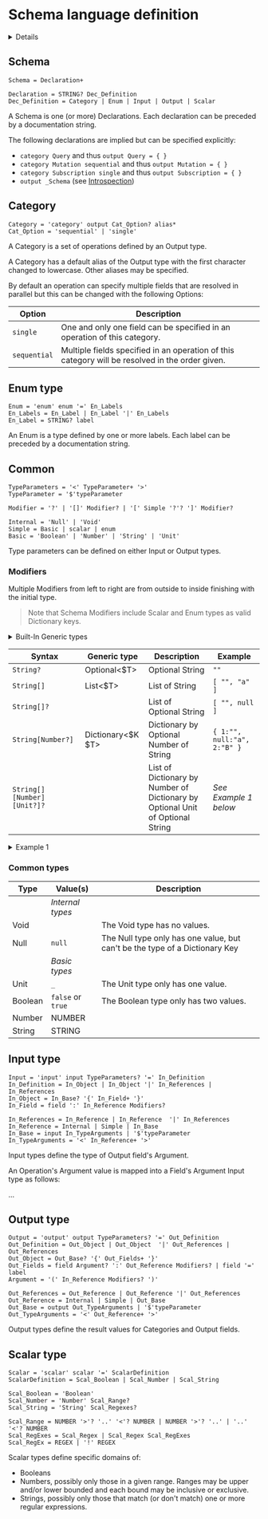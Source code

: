 # Schema language definition

<details>

> See [Definition](Definition.md) on how to read the definition below

``` BNF
Schema = Declaration+

Declaration = STRING? Dec_Definition
Dec_Definition = Category | Enum | Input | Output | Scalar


Category = 'category' output Cat_Option? alias*
Cat_Option = 'sequential' | 'single'


Enum = 'enum' enum '=' En_Labels
En_Labels = En_Label | En_Label '|' En_Labels
En_Label = STRING? label


TypeParameters = '<' TypeParameter+ '>'
TypeParameter = STRING? '$'typeParameter

Modifier = '?' | '[]' Modifier? | '[' Simple '?'? ']' Modifier?

Internal = 'Null' | 'Void' | 'Unit'
Simple = Basic | scalar | enum
Basic = 'Boolean' | 'Number' | 'String'


Input = 'input' input TypeParameters? '=' In_Definition
In_Definition = In_References | In_References '|' In_Object | In_Object
In_References = In_Reference | In_Reference  '|' In_References
In_Reference = Internal | Simple | In_Base

In_Object = In_Base? '{' In_Field+ '}'
In_Field = STRING? field ':' In_Reference Modifiers?
In_Base = input In_TypeArguments | '$'typeParameter
In_TypeArguments = '<' In_Reference+ '>'


Output = 'output' output TypeParameters? '=' Out_Definition
Out_Definition = Out_References | Out_References '|' Out_Object | Out_Object
Out_References = Out_Reference | Out_Reference '|' Out_References
Out_Reference = Internal | Simple | Out_Base

Out_Object = Out_Base? '{' Out_Fields+ '}'
Out_Fields = STRING? field Argument? ':' Out_Reference Modifiers?
Argument = '(' In_Reference Modifiers? ')'
Out_Base = output Out_TypeArguments | '$'typeParameter
Out_TypeArguments = '<' Out_Reference+ '>'


Scalar = 'scalar' scalar '=' ScalarDefinition
ScalarDefinition = Scal_Boolean | Scal_Number | Scal_String

Scal_Boolean = 'Boolean'
Scal_Number = 'Number' Scal_Range?
Scal_String = 'String' Scal_Regex?

Scal_Range = NUMBER '>'? '..' '<'? NUMBER | NUMBER '>'? '..' | '..' '<'? NUMBER
Scal_RegEx = '/' STRING '/'
```

</details>

## Schema

``` BNF
Schema = Declaration+

Declaration = STRING? Dec_Definition
Dec_Definition = Category | Enum | Input | Output | Scalar
```

A Schema is one (or more) Declarations. Each declaration can be preceded by a documentation string.

The following declarations are implied but can be specified explicitly:

- `category Query` and thus `output Query = { }`
- `category Mutation sequential` and thus `output Mutation = { }`
- `category Subscription single` and thus `output Subscription = { }`
- `output _Schema` (see [Introspection](Introspection.md))

## Category

``` BNF
Category = 'category' output Cat_Option? alias*
Cat_Option = 'sequential' | 'single'
```

A Category is a set of operations defined by an Output type.

A Category has a default alias of the Output type with the first character changed to lowercase. Other aliases may be specified.

By default an operation can specify multiple fields that are resolved in parallel but this can be changed with the following Options:

| Option | Description |
|---|---|
| `single` | One and only one field can be specified in an operation of this category. |
| `sequential` | Multiple fields  specified in an operation of this category will be resolved in the order given. |

## Enum type

``` BNF
Enum = 'enum' enum '=' En_Labels
En_Labels = En_Label | En_Label '|' En_Labels
En_Label = STRING? label
```

An Enum is a type defined by one or more labels. Each label can be preceded by a documentation string.

## Common

``` BNF
TypeParameters = '<' TypeParameter+ '>'
TypeParameter = '$'typeParameter

Modifier = '?' | '[]' Modifier? | '[' Simple '?'? ']' Modifier?

Internal = 'Null' | 'Void'
Simple = Basic | scalar | enum
Basic = 'Boolean' | 'Number' | 'String' | 'Unit'
```

Type parameters can be defined on either Input or Output types.

### Modifiers

Multiple Modifiers from left to right are from outside to inside finishing with the initial type.
> Note that Schema Modifiers include Scalar and Enum types as valid Dictionary keys.

<details>
<summary>Built-In Generic types</summary>

Modifiers are equivalent to predefined generic Input and Output types as follows:

``` gql
"$T?"
generic Optional<$T> = $T | Null

"$T[]"
generic List<$T> = $T[]  # Yes, I know this is recursive

"$T[$K]"
generic Dictionary<$K $T> = { $K : $T }  # Yes, I know this isn't strictly legal GraphQL-plus

generic Map<$T> = Dictionary<String $T>

generic Array<$T> = Dictionary<Number $T>

generic IfElse<$T> = Dictionary<Boolean $T>

generic Object = Map<Object>

generic Set<$K> = Dictionary<$K Unit>

generic Mask<$K> = Dictionary<$K Boolean>
```

These Generic types are the Input types if `$T` is an Input type and Output types if `$T` is an Output type.

`Set`, `Object` and `Mask` are both Input and Output types.

</details>

| Syntax | Generic type | Description | Example |
|---|---|---|---|
| `String?` | Optional<$T> | Optional String | `""` |
| `String[]` | List<$T> | List of String | `[ "", "a" ]` |
| `String[]?` | | List of Optional String | `[ "", null ]` |
| `String[Number?]` | Dictionary<$K $T> | Dictionary by Optional Number of String | `{ 1:"", null:"a", 2:"B" }` |
| `String[][Number][Unit?]?` | | List of Dictionary by Number of <br/> Dictionary by Optional Unit of Optional String | _See Example 1 below_ |

<details>
<summary>Example 1</summary>

``` js
[
  {
    0: { _:null, null:"a" },
    1: { _:"" }
  },
  { 
    2: { null:"b" }
  }
]
```

</details>

### Common types

| Type | Value(s) | Description |
|---|---|---|
|| _Internal types_ |
| Void |  | The Void type has no values. |
| Null | `null` | The Null type only has one value, but can't be the type of a Dictionary Key |
|| _Basic types_ |
| Unit | `_` | The Unit type only has one value. |
| Boolean | `false` or `true` | The Boolean type only has two values. |
| Number | NUMBER | |
| String | STRING | |

## Input type

``` BNF
Input = 'input' input TypeParameters? '=' In_Definition
In_Definition = In_Object | In_Object '|' In_References | In_References
In_Object = In_Base? '{' In_Field+ '}'
In_Field = field ':' In_Reference Modifiers?

In_References = In_Reference | In_Reference  '|' In_References
In_Reference = Internal | Simple | In_Base
In_Base = input In_TypeArguments | '$'typeParameter
In_TypeArguments = '<' In_Reference+ '>'
```

Input types define the type of Output field's Argument.

An Operation's Argument value is mapped into a Field's Argument Input type as follows:

...

## Output type

``` BNF
Output = 'output' output TypeParameters? '=' Out_Definition
Out_Definition = Out_Object | Out_Object  '|' Out_References | Out_References
Out_Object = Out_Base? '{' Out_Fields+ '}'
Out_Fields = field Argument? ':' Out_Reference Modifiers? | field '=' label
Argument = '(' In_Reference Modifiers? ')'

Out_References = Out_Reference | Out_Reference '|' Out_References
Out_Reference = Internal | Simple | Out_Base
Out_Base = output Out_TypeArguments | '$'typeParameter
Out_TypeArguments = '<' Out_Reference+ '>'
```

Output types define the result values for Categories and Output fields.

## Scalar type

``` BNF
Scalar = 'scalar' scalar '=' ScalarDefinition
ScalarDefinition = Scal_Boolean | Scal_Number | Scal_String

Scal_Boolean = 'Boolean'
Scal_Number = 'Number' Scal_Range?
Scal_String = 'String' Scal_Regexes?

Scal_Range = NUMBER '>'? '..' '<'? NUMBER | NUMBER '>'? '..' | '..' '<'? NUMBER
Scal_RegExes = Scal_Regex | Scal_Regex Scal_RegExes
Scal_RegEx = REGEX | '!' REGEX
```

Scalar types define specific domains of:

- Booleans
- Numbers, possibly only those in a given range. Ranges may be upper and/or lower bounded and each bound may be inclusive or exclusive.
- Strings, possibly only those that match (or don't match) one or more regular expressions.
